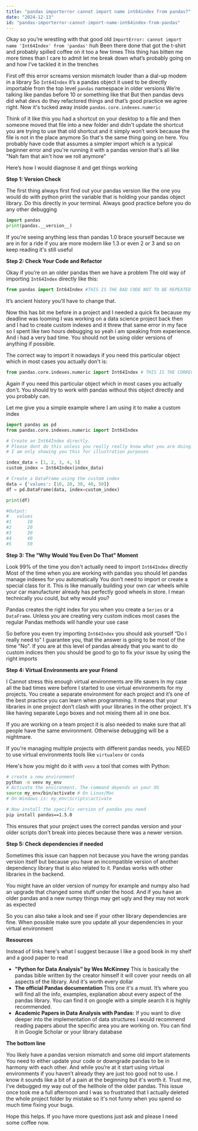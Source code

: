 ```yaml
---
title: "pandas importerror cannot import name int64index from pandas?"
date: "2024-12-13"
id: "pandas-importerror-cannot-import-name-int64index-from-pandas"
---
```


Okay so you’re wrestling with that good old `ImportError: cannot import name 'Int64Index' from 'pandas'` huh Been there done that got the t-shirt and probably spilled coffee on it too a few times This thing has bitten me more times than I care to admit let me break down what’s probably going on and how I’ve tackled it in the trenches

First off this error screams version mismatch louder than a dial-up modem in a library So `Int64Index` it’s a pandas object it used to be directly importable from the top level `pandas` namespace in older versions We’re talking like pandas before 10 or something like that But then pandas devs did what devs do they refactored things and that’s good practice we agree right. Now it's tucked away inside `pandas.core.indexes.numeric`

Think of it like this you had a shortcut on your desktop to a file and then someone moved that file into a new folder and didn't update the shortcut you are trying to use that old shortcut and it simply won’t work because the file is not in the place anymore So that's the same thing going on here. You probably have code that assumes a simpler import which is a typical beginner error and you're running it with a pandas version that's all like "Nah fam that ain't how we roll anymore"

Here’s how I would diagnose it and get things working

**Step 1: Version Check**

The first thing always first find out your pandas version like the one you would do with python print the variable that is holding your pandas object library. Do this directly in your terminal. Always good practice before you do any other debugging

```python
import pandas
print(pandas.__version__)
```

If you’re seeing anything less than pandas 1.0 brace yourself because we are in for a ride if you are more modern like 1.3 or even 2 or 3 and so on keep reading it's still useful

**Step 2: Check Your Code and Refactor**

Okay if you’re on an older pandas then we have a problem The old way of importing `Int64Index` directly like this:

```python
from pandas import Int64Index #THIS IS THE BAD CODE NOT TO BE REPEATED
```

It’s ancient history you'll have to change that.

Now this has bit me before in a project and I needed a quick fix because my deadline was looming I was working on a data science project back then and I had to create custom indexes and it threw that same error in my face so I spent like two hours debugging so yeah i am speaking from experience. And i had a very bad time. You should not be using older versions of anything if possible. 

The correct way to import it nowadays if you need this particular object which in most cases you actually don't is:

```python
from pandas.core.indexes.numeric import Int64Index # THIS IS THE CORRECT IMPORT
```
Again if you need this particular object which in most cases you actually don't. You should try to work with pandas without this object directly and you probably can.

Let me give you a simple example where I am using it to make a custom index

```python
import pandas as pd
from pandas.core.indexes.numeric import Int64Index

# Create an Int64Index directly. 
# Please dont do this unless you really really know what you are doing. 
# I am only showing you this for illustration purposes

index_data = [1, 2, 3, 4, 5]
custom_index = Int64Index(index_data)

# Create a DataFrame using the custom index
data = {'values': [10, 20, 30, 40, 50]}
df = pd.DataFrame(data, index=custom_index)

print(df)

#Output:
#   values
#1      10
#2      20
#3      30
#4      40
#5      50
```

**Step 3: The "Why Would You Even Do That" Moment**

Look 99% of the time you don't actually need to import `Int64Index` directly Most of the time when you are working with pandas you should let pandas manage indexes for you automatically You don't need to import or create a special class for it. This is like manually building your own car wheels while your car manufacturer already has perfectly good wheels in store. I mean technically you could, but why would you?

Pandas creates the right index for you when you create a `Series` or a `DataFrame`. Unless you are creating very custom indices most cases the regular Pandas methods will handle your use case

So before you even try importing `Int64Index` you should ask yourself “Do I really need to” I guarantee you, that the answer is going to be most of the time "No". If you are at this level of pandas already that you want to do custom indices then you should be good to go to fix your issue by using the right imports

**Step 4: Virtual Environments are your Friend**

I Cannot stress this enough virtual environments are life savers In my case all the bad times were before I started to use virtual environments for my projects. You create a separate environment for each project and it’s one of the best practice you can learn when programming. It means that your libraries in one project don’t clash with your libraries in the other project. It's like having separate Lego boxes and not mixing them all in one box.

If you are working on a team project it is also needed to make sure that all people have the same environment. Otherwise debugging will be a nightmare. 

 If you're managing multiple projects with different pandas needs, you NEED to use virtual environments tools like `virtualenv` or `conda`

Here's how you might do it with `venv` a tool that comes with Python:

```bash
# create a new environment
python -m venv my_env
# Activate the environment. The command depends on your OS
source my_env/bin/activate # On Linux/Mac
# On Windows is: my_env\Scripts\activate

# Now install the specific version of pandas you need
pip install pandas==1.5.0
```

This ensures that your project uses the correct pandas version and your older scripts don't break into pieces because there was a newer version.

**Step 5: Check dependencies if needed**

Sometimes this issue can happen not because you have the wrong pandas version itself but because you have an incompatible version of another dependency library that is also related to it. Pandas works with other libraries in the backend.

You might have an older version of numpy for example and numpy also had an upgrade that changed some stuff under the hood. And if you have an older pandas and a new numpy things may get ugly and they may not work as expected

 So you can also take a look and see if your other library dependencies are fine. When possible make sure you update all your dependencies in your virtual environment

**Resources**

Instead of links here's what I suggest because I like a good book in my shelf and a good paper to read

* **"Python for Data Analysis" by Wes McKinney** This is basically the pandas bible written by the creator himself it will cover your needs on all aspects of the library. And it's worth every dollar
* **The official Pandas documentation** This one it's a must. It’s where you will find all the info, examples, explanation about every aspect of the pandas library. You can find it on google with a simple search it is highly recommended.
* **Academic Papers in Data Analysis with Pandas:** If you want to dive deeper into the implementation of data structures I would recommend reading papers about the specific area you are working on. You can find it in Google Scholar or your library database

**The bottom line**

You likely have a pandas version mismatch and some old import statements You need to either update your code or downgrade pandas to be in harmony with each other. And while you’re at it start using virtual environments if you haven’t already they are just too good not to use. I know it sounds like a bit of a pain at the beginning but it's worth it. Trust me, I’ve debugged my way out of the hellhole of the older pandas. This issue once took me a full afternoon and I was so frustrated that I actually deleted the whole project folder by mistake so it's not funny when you spend so much time fixing your bugs.

Hope this helps. If you have more questions just ask and please I need some coffee now.
